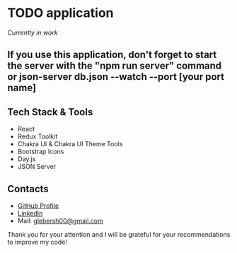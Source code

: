 # TODO application

_Currently in work_

## If you use this application, don't forget to start the server with the "npm run server" command or json-server db.json --watch --port [your port name] 

## Tech Stack & Tools
* React
* Redux Toolkit
* Chakra UI & Chakra UI Theme Tools
* Bootstrap Icons
* Day.js
* JSON Server 

## Contacts
* [GitHub Profile](https://github.com/glebersh)
* [LinkedIn](https://www.linkedin.com/in/gleb-ershov-804b50232/)
* Mail: glebersh00@gmail.com


Thank you for your attention and I will be grateful for your recommendations to improve my code!
